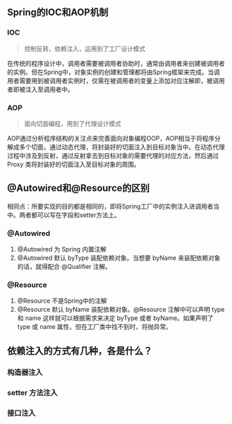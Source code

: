 ## Spring的IOC和AOP机制

### IOC

> 控制反转，依赖注入，运用到了工厂设计模式

在传统的程序设计中，调用者需要被调用者协助时，通常由调用者来创建被调用者的实例。但在Spring中，对象实例的创建和管理都将由Spring框架来完成。当调用者需要用到被调用者实例时，仅需在被调用者的变量上添加对应注解即，被调用者即被注入至调用者中。

### AOP

> 面向切面编程，用到了代理设计模式

AOP通过分析程序结构的关注点来完善面向对象编程OOP，AOP相当于将程序分解成多个切面，通过动态代理，将封装好的切面注入到目标对象当中。在动态代理过程中涉及到反射，通过反射拿去到目标对象的需要代理的对应方法，然后通过 Proxy 类将封装好的切面注入至目标对象的周围。



## @Autowired和@Resource的区别

相同点：所要实现的目的都是相同的，即将Spring工厂中的实例注入进调用者当中。两者都可以写在字段和setter方法上。

### @Autowired

1. @Autowired 为 Spring 内置注解
2. @Autowired 默认 byType 装配依赖对象。当想要 byName 来装配依赖对象的话，就得配合 @Qualifier 注解。

### @Resource

1. @Resource 不是Spring中的注解
2. @Resource 默认 byName 装配依赖对象。@Resource 注解中可以声明 type 和 name 这样就可以根据需求来决定 byType 或者 byName。如果声明了 type 或 name 属性，但在工厂类中找不到时，将抛异常。



## 依赖注入的方式有几种，各是什么？

### 构造器注入
### setter 方法注入
### 接口注入